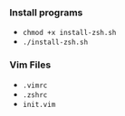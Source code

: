 ### Install programs
- `chmod +x install-zsh.sh`
- `./install-zsh.sh`

### Vim Files
- `.vimrc`
- `.zshrc`
- `init.vim`
